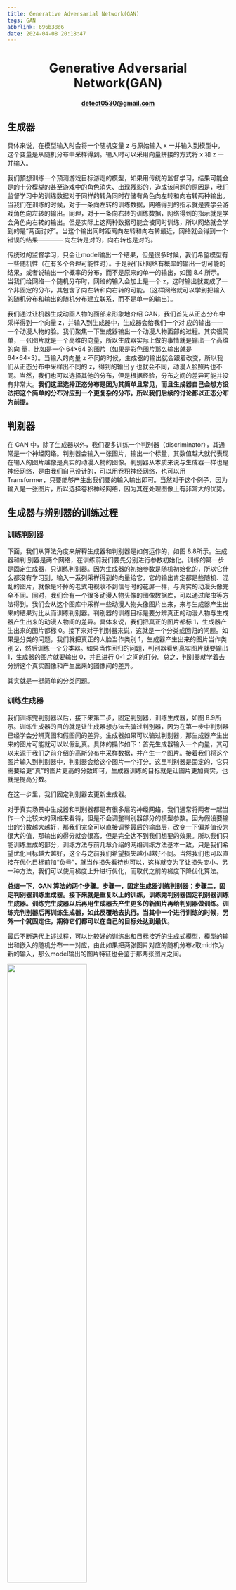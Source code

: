 ```yaml
---
title: Generative Adversarial Network(GAN)
tags: GAN
abbrlink: 696b38d6
date: 2024-04-08 20:18:47
---
```

# <center> Generative Adversarial Network(GAN) </center>
#### <center> detect0530@gmail.com </center>

## 生成器

具体来说，在模型输入时会将一个随机变量 z 与原始输入 x 一并输入到模型中，这个变量是从随机分布中采样得到。输入时可以采用向量拼接的方式将 x 和 z 一并输入。

我们预想训练一个预测游戏目标游走的模型，如果用传统的监督学习，结果可能会是的十分模糊的甚至游戏中的角色消失、出现残影的，造成该问题的原因是，我们监督学习中的训练数据对于同样的转角同时存储有角色向左转和向右转两种输出。当我们在训练的时候，对于一条向左转的训练数据，网络得到的指示就是要学会游戏角色向左转的输出。同理，对于一条向右转的训练数据，网络得到的指示就是学会角色向右转的输出。但是实际上这两种数据可能会被同时训练，所以网络就会学到的是“两面讨好”。当这个输出同时距离向左转和向右转最近，网络就会得到一个错误的结果———— 向左转是对的，向右转也是对的。

传统过的监督学习，只会让model输出一个结果，但是很多时候，我们希望模型有一些随机性（在有多个合理可能性时）。于是我们让网络有概率的输出一切可能的结果，或者说输出一个概率的分布，而不是原来的单一的输出，如图 8.4 所示。当我们给网络一个随机分布时，网络的输入会加上是一个 z，这时输出就变成了一个非固定的分布，其包含了向左转和向右转的可能。（这样网络就可以学到把输入的随机分布和输出的随机分布建立联系，而不是单一的输出）。

我们通过让机器生成动画人物的面部来形象地介绍 GAN，我们首先从正态分布中采样得到一个向量 z，并输入到生成器中，生成器会给我们一个对
应的输出——一个动漫人物的脸。我们聚焦一下生成器输出一个动漫人物面部的过程。其实很简单，一张图片就是一个高维的向量，所以生成器实际上做的事情就是输出一个高维的向
量，比如是一个 64×64 的图片（如果是彩色图片那么输出就是 64×64×3）。当输入的向量 z
不同的时候，生成器的输出就会跟着改变，所以我们从正态分布中采样出不同的 z，得到的输出 y 也就会不同，动漫人脸照片也不同。当然，我们也可以选择其他的分布，但是根据经验，分布之间的差异可能并没有非常大。**我们这里选择正态分布是因为其简单且常见，而且生成器自己会想方设法把这个简单的分布对应到一个更复杂的分布。所以我们后续的讨论都以正态分布为前提。**

## 判别器

在 GAN 中，除了生成器以外，我们要多训练一个判别器（discriminator），其通常是一个神经网络。判别器会输入一张图片，输出一个标量，其数值越大就代表现在输入的图片越像是真实的动漫人物的图像。判别器从本质来说与生成器一样也是神经网络，是由我们自己设计的，可以用卷积神经网络，也可以用 Transformer，只要能够产生出我们要的输入输出即可。当然对于这个例子，因为输入是一张图片，所以选择卷积神经网络，因为其在处理图像上有非常大的优势。

## 生成器与辨别器的训练过程

### 训练判别器

下面，我们从算法角度来解释生成器和判别器是如何运作的，如图 8.8所示。生成器和判
别器是两个网络，在训练前我们要先分别进行参数初始化。训练的第一步是固定生成器，只训练判别器。因为生成器的初始参数是随机初始化的，所以它什么都没有学习到，输入一系列采样得到的向量给它，它的输出肯定都是些随机、混乱的图片，就像是坏掉的老式电视收不到信号时的花屏一样，与真实的动漫头像完全不同。同时，我们会有一个很多动漫人物头像的图像数据库，可以通过爬虫等方法得到。我们会从这个图库中采样一些动漫人物头像图片出来，来与生成器产生出来的结果对比从而训练判别器。判别器的训练目标是要分辨真正的动漫人物与生成器产生出来的动漫人物间的差异。具体来说，我们把真正的图片都标 1，生成器产生出来的图片都标 0。接下来对于判别器来说，这就是一个分类或回归的问题。如果是分类的问题，我们就把真正的人脸当作类别 1，生成器产生出来的图片当作类别 2，然后训练一个分类器。如果当作回归的问题，判别器看到真实图片就要输出 1，生成器的图片就要输出 0，并且进行 0-1 之间的打分。总之，判别器就学着去分辨这个真实图像和产生出来的图像间的差异。

其实就是一挺简单的分类问题。

### 训练生成器

我们训练完判别器以后，接下来第二步，固定判别器，训练生成器，如图 8.9所示。训练生成器的目的就是让生成器想办法去骗过判别器，因为在第一步中判别器已经学会分辨真图和假图间的差异。生成器如果可以骗过判别器，那生成器产生出来的图片可能就可以以假乱真。具体的操作如下：首先生成器输入一个向量，其可以来源于我们之前介绍的高斯分布中采样数据，并产生一个图片。接着我们将这个图片输入到判别器中，判别器会给这个图片一个打分。这里判别器是固定的，它只需要给更“真”的图片更高的分数即可，生成器训练的目标就是让图片更加真实，也就是提高分数。

在这一步里，我们固定判别器去更新生成器。

对于真实场景中生成器和判别器都是有很多层的神经网络，我们通常将两者一起当作一个比较大的网络来看待，但是不会调整判别器部分的模型参数。因为假设要输出的分数越大越好，那我们完全可以直接调整最后的输出层，改变一下偏差值设为很大的值，那输出的得分就会很高，但是完全达不到我们想要的效果。所以我们只能训练生成的部分，训练方法与前几章介绍的网络训练方法基本一致，只是我们希望优化目标越大越好，这个与之前我们希望损失越小越好不同。当然我们也可以直接在优化目标前加“负号”，就当作损失看待也可以，这样就变为了让损失变小。另一种方法，我们可以使用梯度上升进行优化，而取代之前的梯度下降优化算法。

**总结一下，GAN 算法的两个步骤。步骤一，固定生成器训练判别器；步骤二，固定判别器训练生成器。接下来就是重复以上的训练，训练完判别器固定判别器训练生成器。训练完生成器以后再用生成器去产生更多的新图片再给判别器做训练。训练完判别器后再训练生成器，如此反覆地去执行。当其中一个进行训练的时候，另外一个就固定住，期待它们都可以在自己的目标处达到最优**。

最后不断迭代上述过程，可以比较好的训练出和目标接近的生成式模型，模型的输出和嵌入的随机分布一一对应，由此如果把两张图片对应的随机分布z取mid作为新的输入，那么model输出的图片特征也会鉴于那两张图片之间。

<img src="GAN/image.png" alt="" width="60%" height="60%">


## GAN理论介绍

我们把把生成器生成出来的图片视为$P_G$，把原始数据记作$P_{data}$，我们希望经过训练的效果是让$P_G$和$P_{data}$尽可能的接近。

有两个类别的数据，训练一个二分类的分类器，训练后就等同于是解了这个优化问题。而图中红框里面的数值，它本身就和 JS 散度有关。或许最原始的 GAN 的文章，它的出发点是从二分类开始的，一开始是把判别器写成二分类的分类器然后有了这样的目标函数，然后再经过一番推导后发现这个目标函数的最大值和 JS 散度是相关的。

<img src="GAN/image-1.png" alt="" width="60%" height="60%">

这里，判别器就是在训练一个 0、1 分类的分类器，但是因为这两组数据差距很小，所以在解决这个优化问题时，就很难让目标函数 V 达到最大值。但是当两组数据差距很大时，也就是蓝色的星星和红色的
星星并没有混在一起，那么就可以轻易地把它们分开。当判别器可以轻易把它们分开的时候，目标的函数就可以变得很大。所以当两组数据差距很大的时候，目标函数的最大值就可以很大。

我们再来看下计算生成器 + 判别器的过程，我们的目标是要找一个生成器去最小化两个分布 $P_G$ 和 $P_{data}$ 的差异。这个差异就是使用训练好的判别器来最大化它的目标函数值来实现。最小和最大的 MinMax 过程就像是生成器和判别器进行互动，互相“欺骗”的过程。


## WGAN算法

因为要进行 MinMax 操作，所以 GAN 是很不好训练的。我们接下来介绍一个 GAN训练的小技巧，就是著名的Wasserstein GAN（Wasserstein Generative Adversarial Network）。

传统的JS散度问题很大，因为我们要比较的分布都是超级高维空间的低维流形。

<img src="GAN/image-2.png" alt="" width="60%" height="60%">

所以以上的问题就会对于 JS 分布造成以下问题：首先，对于两个没有重叠的分布，JS 散度的值都为 $Log2$，与具体的分布无关。就算两个分布都是直线，但是它们的距离不一样，得到的 JS 散度的值就都会是 $Log2$。那么JS散度失效，整个GAN就不用看了。

于是我们跟换两个分布的比较函数，就有了 Wasserstein，或使用 Wasserstein 距离的想法。Wasserstein 距离的想法如下，假设两个分布分别为 P 和 Q，我们想要知道这两个分布的差异，我们可以想像有一个推土机，它可以把 P 这边的土堆挪到 Q 这边，那么推土机平均走的距离就是 Wasserstein 距离。

我们定义所有上述的推土机走的距离的最小值为 Wasserstein 距离。当使用 WGAN 时，使用 Wasserstein 距离来衡量分布间的偏差的时候，其实就制造了类似的效果。本来两个分布 $P_G$ 和 $P_{data}$ 距离非常遥远，你要它一步从开始就直接跳到结尾，这是非常困难的。但是如果用 Wasserstein 距离，你可以让 $P_G$ 和 $P_{data}$ 慢慢挪近到一起，可以让它们的距离变小一点，然后再变小一点，最后就可以让它们对齐在一起。所以这就是为什么我们要用 Wasserstein 距离的原因，因为它可以让我们的生成器一步一步地变好，而不是一下子就变好。

<img src="GAN/image-3.png" alt="" width="60%" height="60%">


这样一来，用Wasserstrin距离就能很好的反应两个分布的差异，且在迭代过程中，可以有效的评估生成器是否进步等好坏。

### Wasserstein距离如何计算？

<img src="GAN/image-4.png" alt="" width="60%" height="60%">

我们用nn拟合一个函数，对原始数据抽样出的点，判别器输出越大越好；对生成器生成的数据抽样出的点，判别器输出越小越好。

**此外还要有一个限制**，函数必须是一个$--Lipschitz$函数（斜率是有上限的，足够平滑，变化不剧烈）。如果没有这个限制，当没有重叠的时候，让一边无限大，一边无限小，目标函数根本不收敛。所以，我们要求是一个$--Lipschitz$函数，保证左右不能无线大或者无限小，这样就可以保证目标函数是收敛的。

简而言之，当判别器够平滑的时候，假设真实数据和生成数据的分布距离比较近，那就没有办法让真实数据的期望值非常大，同时生成的值非常小。因为如果让真实数据的期望值非常大，同时生成的值非常小，那它们中间的差距很大，判别器的更新变化就很剧烈，它就不平滑了，也就不是 $1-Lipschitz$ 了。

于是接下来的问题就变成了如何使得判别器函数满足 $1-Lipschitz$ 的条件。

<img src="GAN/image-5.png" alt="" width="60%" height="60%">

图中，三种方法，详见对应的arxiv论文。

## 训练GAN的难点与技巧

GAN实际上很难train起来，因为GAN的Generator和Discriminator是相互训练的，只要一方出点什么问题，那么多半就train不下去了。**Generator and Discriminator need to match each other.**

### Tips for GAN

所以 GAN 本质上它的训练仍然不是一件容易的事情，当然它是一个非常重要的前瞻技术。有一些训练 GAN 的小技巧，例如 Soumith、DCGAN、BigGAN 等等。大家可以自己看看相关文献进行尝试。

<img src="GAN/image-6.png" alt="" width="60%" height="60%">

### GAN for Sequence Generation

GAN在文字生成领域很难。如果解码器的参数有一点小小的变化，那它现在输出的分布也会有小小的变化，那因为这个变化很小，所以argmax的最优token不太会变动，进而对于输出的词元不会有很大的影响。那么对于判别器来说，它输出的分数是没有变化的，所以根本没法计算微分，也没办法做梯度下降。（注意：在生成图片任务中，Discriminator同样有maxpooling求max的过程，不过注意，一个是argmax，一个是max， max是可以分段求导的。）


### Some addition for Generative Models

均在b站/官网链接有介绍。

#### GAN(Full version)

#### VAE(Variational Autoencoder)

#### FLOW-based Model

GAN的performance在其中比较好，训练难度大家都大差不差。

.
### Quality of Image

早期是用人类主管评估Generator的好坏。

或者在特定任务下，可以用其它已经state of art的网络里判断（比如人脸捕捉、图像分类器等）。

**但是上述做法会有一些问题：**

#### Diversity - Mode Collapse

多样性确实，只拟合到了少数多样性。直观的想，拟合到少数图片后，Discriminator就产生了一些“盲点”，始终会被骗过去。

<img src="GAN/image-7.png" alt="" width="60%" height="60%">

这个问题是GAN结构自身的问题，很难避免，就算Google爆搜了参数，最后的解决方案也仅仅是在Mode collapse发生之前停下来用之前的model。

#### Diversity - Mode Dropping

只拟合到了一个subset。

你的产生出来的数据，只有真实数据的一部分，单纯看产生出来的数据，你可能会觉得还不错，而且分布的这个多样性也够，但你不知道真实数据的多样性的分布其实是更大的。

#### Diversity

<img src="GAN/image-8.png" alt="" width="60%" height="60%">

对一批生成的图片，分类结果越平均越好，说明生成的图片越多样化。
对单一图片，分类结果越集中，反而说明生成质量越好。

##### Inception score(IS)

综合上述quality和diversity来看计算出成绩。但是对于HW不适用，因为二次元头像尽管可以各异，但是在IS看来都是人脸。

#### FID(Frechet Inception Distance)

我们取Softmax前最后一层layer的输出向量来比较，尽管经过softmax可能输出都是人脸，但是人脸的不同特征在最后一层layer向量得到表示中也会有区别。

<img src="GAN/image-9.png" alt="" width="60%" height="60%">

我们分析数据，假设用 Gaussians Distribution来拟合，最后比较真实数据和生成数据的高斯距离。

第一个问题：当做Gaussians Distribution没有问题吗？

有问题，嗯，就是这样。

第二个问题：要产生高斯分布，需要大量的进行sample才行，需要一定的计算量。

第三个问题，评估生成图片如果和原始图片过分相似怎么办，如果是原始图片旋转翻转等等，虽然从数据来看很相似，但是不是我们希望的结果。

<img src="GAN/image-10.png" alt="" width="60%" height="60%">

## Conditional Generation

我们可以给生成器一个条件，让生成器生成符合这个条件的图片。

一个最简单例子是给生成器一段文字，让生成器生成这段文字对应的图片。

<img src="GAN/image-11.png" alt="" width="60%" height="60%">

传统的Discriminator只接受图片做分类，是无法体现额外的condition的，所以不关事Generator需要嵌合condition，Discriminator也需要嵌合condition。

<img src="GAN/image-12.png" alt="" width="60%" height="60%">

所以我们需要实现弄好打量的正负图片文本对。

另一个例子是p2p。

<img src="GAN/image-13.png" alt="" width="60%" height="60%">

监督学习：学习的很像，但是会模糊（就像之前游戏的例子，面对多种选择摇摆不定。

GAN：质量好，但是会多出一些东西，不如训练集的一些图像插件。

相结合的效果就比较好了（说起来容易，调参又是另一回事了）。

## Learning from Unpaired Data

很多时候我们的训练需要批注或者标签，但是一些时候我们并没有且不易获得标签，比如风格迁移，写实风转换为二次元风格。这个例子就没有成对的例子。

<img src="GAN/image-14.png" alt="" width="60%" height="60%">

现在我们没有成对的资料，甚至没办法使用conditional GAN，那么我们怎么办？

**一种做法：Circle GAN**

<img src="GAN/image-15.png" alt="" width="60%" height="60%">

有一点auto encoder的做法。

因为Discriminator就只能是个简单的分类器，为了保证Generator生成的图像与原始图像有关，我们添加一个网络，保证Generator生成的图像可以逆回去，用这种方式确保相关性。

加入了第二个生成器以后，对于前面这个第一个的生成器来说，它就不能够随便产生与输入没有关系的人脸了。因为如果它产生出来的人脸跟输入的人脸没有关系，那第二个生成器就无法把它还原回原来的 x 域的图片。所以对第一个生成器来说，为了要让第二个生成器能够成功还原原来的图片，它产生出来的图片就不能跟输入差太多，然后第二个生成器才能够还原回原来的输入。（**其实仍然相当不科学**，但是it works）

